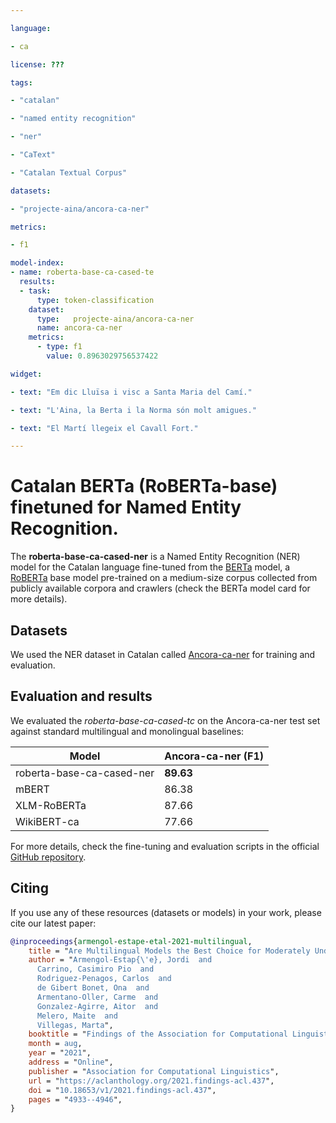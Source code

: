 ```yaml
---

language:

- ca

license: ???

tags:

- "catalan"

- "named entity recognition"

- "ner"

- "CaText"

- "Catalan Textual Corpus"

datasets:

- "projecte-aina/ancora-ca-ner"  

metrics:

- f1

model-index:
- name: roberta-base-ca-cased-te
  results:
  - task: 
      type: token-classification 
    dataset:
      type:   projecte-aina/ancora-ca-ner
      name: ancora-ca-ner
    metrics:
      - type: f1
        value: 0.8963029756537422

widget:

- text: "Em dic Lluïsa i visc a Santa Maria del Camí." 

- text: "L'Aina, la Berta i la Norma són molt amigues."

- text: "El Martí llegeix el Cavall Fort."

---
```


# Catalan BERTa (RoBERTa-base) finetuned for Named Entity Recognition.

The **roberta-base-ca-cased-ner** is a Named Entity Recognition (NER) model for the Catalan language fine-tuned from the [BERTa](https://huggingface.co/PlanTL-GOB-ES/roberta-base-ca) model, a [RoBERTa](https://arxiv.org/abs/1907.11692) base model pre-trained on a medium-size corpus collected from publicly available corpora and crawlers (check the BERTa model card for more details).

## Datasets
We used the NER dataset in Catalan called [Ancora-ca-ner](https://huggingface.co/datasets/projecte-aina/ancora-ca-ner) for training and evaluation.

## Evaluation and results
We evaluated the _roberta-base-ca-cased-tc_ on the Ancora-ca-ner test set against standard multilingual and monolingual baselines:

| Model        | Ancora-ca-ner (F1)| 
| ------------|:-------------|
| roberta-base-ca-cased-ner | **89.63** |
| mBERT       | 86.38 |
| XLM-RoBERTa | 87.66 | 
| WikiBERT-ca | 77.66 |

For more details, check the fine-tuning and evaluation scripts in the official [GitHub repository](https://github.com/projecte-aina/berta).
## Citing 
If you use any of these resources (datasets or models) in your work, please cite our latest paper:
```bibtex
@inproceedings{armengol-estape-etal-2021-multilingual,
    title = "Are Multilingual Models the Best Choice for Moderately Under-resourced Languages? {A} Comprehensive Assessment for {C}atalan",
    author = "Armengol-Estap{\'e}, Jordi  and
      Carrino, Casimiro Pio  and
      Rodriguez-Penagos, Carlos  and
      de Gibert Bonet, Ona  and
      Armentano-Oller, Carme  and
      Gonzalez-Agirre, Aitor  and
      Melero, Maite  and
      Villegas, Marta",
    booktitle = "Findings of the Association for Computational Linguistics: ACL-IJCNLP 2021",
    month = aug,
    year = "2021",
    address = "Online",
    publisher = "Association for Computational Linguistics",
    url = "https://aclanthology.org/2021.findings-acl.437",
    doi = "10.18653/v1/2021.findings-acl.437",
    pages = "4933--4946",
}
```
